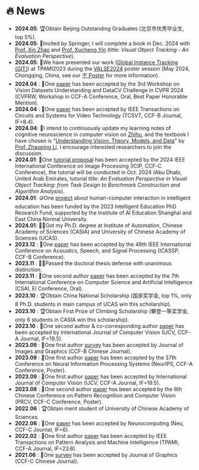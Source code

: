 # 🔥 News
* **2024.05**: 🏆Obtain Beijing Outstanding Graduates (北京市优秀毕业生, top 5%).
* **2024.05**: 📖Invited by Springer, I will complete a book in Dec. 2024 with [Prof. Xin Zhao](https://www.xinzhaoai.com/) and [Prof. Xucheng Yin](https://scce.ustb.edu.cn/shiziduiwu/jiaoshixinxi/2018-04-12/62.html) (title: *Visual Object Tracking - An Evaluation Perspective*).
* **2024.05**: 📣We have presented our work ([Global Instance Tracking (GIT)](https://huuuuusy.github.io/#GIT)) at TPAMI2023 during the [VALSE2024](http://www.valser.org/2024/#/) poster session (May 2024, Chongqing, China, see our [🪧 Poster](https://huuuuusy.github.io/files/VALSE24Poster-364.pdf) for more information).
* **2024.04** : 📝One [paper](https://huuuuusy.github.io/#DTLLM) has been accepted by the 3rd Workshop on Vision Datasets Understanding and DataCV Challenge in CVPR 2024 (CVPRW, Workshop in CCF-A Conference, Oral, Best Paper Honorable Mention). 
* **2024.04** : 📝One [paper](https://huuuuusy.github.io/#AWCV) has been accepted by IEEE Transactions on Circuits and Systems for Video Technology (TCSVT, CCF-B Journal, IF=8.4). 
* **2024.04**: 📣I intend to continuously update my learning notes of cognitive neuroscience in computer vision on [Zhihu](https://www.zhihu.com/column/c_1759735332218912768), and the textbook I have chosen is "[Understanding Vision: Theory, Models, and Data](https://academic.oup.com/book/8719)" by [Prof. Zhaoping Li](https://www.lizhaoping.org/Home.html).  I encourage interested researchers to join the discussion.
* **2024.01**: 📣One [tutorial proposal](https://2024.ieeeicip.org/tutorials/) has been accepted by the 2024 IEEE International Conference on Image Processing (ICIP, CCF-C Conference), the tutorial will be conducted in Oct. 2024 (Abu Dhabi, United Arab Emirates, tutorial title: *An Evaluation Perspective in Visual Object Tracking: from Task Design to Benchmark Construction and Algorithm Analysis*).
* **2024.01**: 🪙One [project](https://huuuuusy.github.io/#IEPRF23) about human-computer interaction in intelligent education has been funded by the 2023 Intelligent Education PhD Research Fund, supported by the Institute of AI Education Shanghai and East China Normal University.
* **2024.01**: 👩‍🎓Got my Ph.D. degree at Institute of Automation, Chinese Academy of Sciences (CASIA) and University of Chinese Academy of Sciences (UCAS).
* **2023.12** : 📝One [paper](https://huuuuusy.github.io/#ICASSP24) has been accepted by the 49th IEEE International Conference on Acoustics, Speech, and Signal Processing (ICASSP, CCF-B Conference).
* **2023.11** : 👩‍🎓Passed the doctoral thesis defense with unanimous distinction.
* **2023.11** : 📝One second author [paper](https://huuuuusy.github.io/#CSAI23) has been accepted by the 7th International Conference on Computer Science and Artificial Intelligence (CSAI, EI Conference, Oral).
* **2023.10** : 🏆Obtain China National Scholarship (国家奖学金, top 1%, only 8 Ph.D. students in main campus of UCAS win this scholarship).
* **2023.10** : 🏆Obtain First Prize of Climbing Scholarship (攀登一等奖学金, only 6 students in CASIA win this scholarship).
* **2023.10** : 📝One second author & co-corresponding author [paper](https://huuuuusy.github.io/#BioDrone) has been accepted by International Journal of Computer Vision (IJCV, CCF-A Journal, IF=19.5).
* **2023.09** : 📝One first author [survey](https://huuuuusy.github.io/#JIG-survey) has been accepted by Journal of Images and Graphics (CCF-B Chinese Journal). 
* **2023.09** : 📝One first author [paper](https://huuuuusy.github.io/#MGIT) has been accepted by the 37th Conference on Neural Information Processing Systems (NeurIPS, CCF-A Conference, Poster).
* **2023.09** : 📝One first author [paper](https://huuuuusy.github.io/#SOTVerse) has been accepted by International Journal of Computer Vision (IJCV, CCF-A Journal, IF=19.5). 
* **2023.08** : 📝One second author [paper](https://huuuuusy.github.io/#PRCV23) has been accepted by the 6th Chinese Conference on Pattern Recognition and Computer Vision (PRCV, CCF-C Conference, Poster). 
* **2022.06** : 🏆Obtain merit student of University of Chinese Academy of Sciences.
* **2022.06** : 📝One [paper](https://huuuuusy.github.io/#Neu22) has been accepted by Neurocomputing (Neu, CCF-C Journal, IF=6). 
* **2022.02** : 📝One first author [paper](https://huuuuusy.github.io/#GIT) has been accepted by IEEE Transactions on Pattern Analysis and Machine Intelligence (TPAMI, CCF-A Journal, IF=23.6). 
* **2021.06** : 📝One [survey](https://huuuuusy.github.io/#VTT) has been accepted by Journal of Graphics (CCF-C Chinese Journal). 